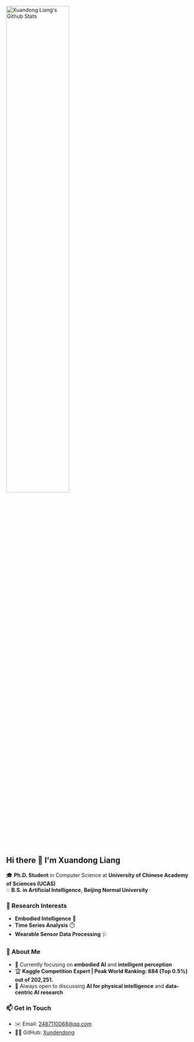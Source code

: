 <p>
  <img src="https://github-readme-stats.vercel.app/api?username=Xundendong&show_icons=true&hide_border=true" alt="Xuandong Liang's Github Stats" width="58%" />

</p>

## Hi there 👋 I'm Xuandong Liang  

🎓 **Ph.D. Student** in Computer Science at **University of Chinese Academy of Sciences (UCAS)**  
💡 **B.S. in Artificial Intelligence**, **Beijing Normal University**

### 🧠 Research Interests  
- **Embodied Intelligence** 🤖  
- **Time Series Analysis** ⏱️  
- **Wearable Sensor Data Processing** 🩺  

### 🧩 About Me  
- 🔭 Currently focusing on **embodied AI** and **intelligent perception**  
- 🏆 **Kaggle Competition Expert | Peak World Ranking: 884 (Top 0.5%) out of 202,251.**  
- 💬 Always open to discussing **AI for physical intelligence** and **data-centric AI research**

### 📫 Get in Touch  
- ✉️ Email: <a href="mailto:2487110068@qq.com">2487110068@qq.com</a>  
- 🧑‍💻 GitHub: [Xundendong](https://github.com/Xundendong)
